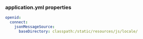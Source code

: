 

### application.yml properties
```YAML
openid:
  connect:
    jsonMessageSource:
      baseDirectory: classpath:/static/resources/js/locale/

      
```